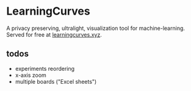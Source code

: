 # LearningCurves
A privacy preserving, ultralight, visualization tool for machine-learning. Served for free at [learningcurves.xyz](https://learningcurves.xyz).

## todos
- experiments reordering
- x-axis zoom
- multiple boards ("Excel sheets")
